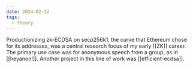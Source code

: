 ```yaml
---
date: 2024-02-12
tags:
  - theory
---
```


Productionizing zk-ECDSA on secp256k1, the curve that Ethereum chose for its addresses, was a central research focus of my early [[ZK]] career. The primary use case was for anonymous speech from a group, as in [[heyanon!]]. Another project in this line of work was [[efficient-ecdsa]].